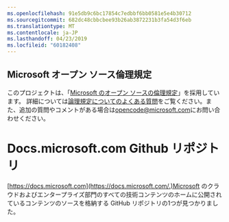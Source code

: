```yaml
---
ms.openlocfilehash: 91e5db9c6bc17854c7edbbf6bb0581e5e4b30712
ms.sourcegitcommit: 682dc48cbbcbee93b26ab3872231b3fa54d3f6eb
ms.translationtype: MT
ms.contentlocale: ja-JP
ms.lasthandoff: 04/23/2019
ms.locfileid: "60182408"
---
```

## <a name="microsoft-open-source-code-of-conduct"></a>Microsoft オープン ソース倫理規定

このプロジェクトは、「[Microsoft のオープン ソースの倫理規定](https://opensource.microsoft.com/codeofconduct/)」を採用しています。
詳細については[論理規定についてのよくある質問](https://opensource.microsoft.com/codeofconduct/faq/)をご覧ください。また、追加の質問やコメントがある場合は[opencode@microsoft.com](mailto:opencode@microsoft.com)にお問い合わせください。

# <a name="docsmicrosoftcom-github-repository"></a>Docs.microsoft.com Github リポジトリ

[https://docs.microsoft.com](https://docs.microsoft.com/.)Microsoft のクラウドおよびエンタープライズ部門のすべての技術コンテンツのホームに公開されているコンテンツのソースを格納する GitHub リポジトリの1つが見つかりました。
